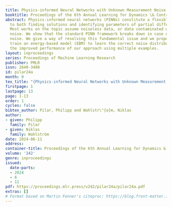```yaml
---
title: Physics-informed Neural Networks with Unknown Measurement Noise
booktitle: Proceedings of the 6th Annual Learning for Dynamics \& Control Conference
abstract: Physics-informed neural networks (PINNs) constitute a flexible approach
  to both finding solutions and identifying parameters of partial differential equations.
  Most works on the topic assume noiseless data, or data contaminated with weak Gaussian
  noise. We show that the standard PINN framework breaks down in case of non-Gaussian
  noise. We give a way of resolving this fundamental issue and we propose to jointly
  train an energy-based model (EBM) to learn the correct noise distribution. We illustrate
  the improved performance of our approach using multiple examples.
layout: inproceedings
series: Proceedings of Machine Learning Research
publisher: PMLR
issn: 2640-3498
id: pilar24a
month: 0
tex_title: "{Physics-informed Neural Networks with Unknown Measurement Noise}"
firstpage: 1
lastpage: 13
page: 1-13
order: 1
cycles: false
bibtex_author: Pilar, Philipp and Wahlstr\"{o}m, Niklas
author:
- given: Philipp
  family: Pilar
- given: Niklas
  family: Wahlström
date: 2024-06-11
address:
container-title: Proceedings of the 6th Annual Learning for Dynamics & Control Conference
volume: '242'
genre: inproceedings
issued:
  date-parts:
  - 2024
  - 6
  - 11
pdf: https://proceedings.mlr.press/v242/pilar24a/pilar24a.pdf
extras: []
# Format based on Martin Fenner's citeproc: https://blog.front-matter.io/posts/citeproc-yaml-for-bibliographies/
---
```

